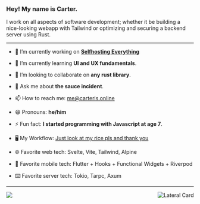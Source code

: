 <h3> Hey! My name is Carter. </h3>
I work on all aspects of software development; whether it be building a nice-looking webapp with Tailwind or optimizing and securing a backend server using Rust.

---

- 🔭 I’m currently working on __[Selfhosting Everything](https://github.com/carterisonline/website)__
- 🌱 I’m currently learning __UI and UX fundamentals__. 
- 👯 I’m looking to collaborate on __any rust library__.
- 💬 Ask me about __the sauce incident__.

- 📫 How to reach me: me@carteris.online
- 😄 Pronouns: __he/him__
- ⚡ Fun fact: __I started programming with Javascript at age 7__.
- 🖥 My Workflow: [Just look at my rice pls and thank you](https://raw.githubusercontent.com/carterisonline/carterisonline/master/le-rice.png)

- 🌐 Favorite web tech: Svelte, Vite, Tailwind, Alpine
- 📱 Favorite mobile tech: Flutter + Hooks + Functional Widgets + Riverpod
- ⌨️ Favorite server tech: Tokio, Tarpc, Axum
---
<img src="https://github-readme-stats.vercel.app/api?username=carterisonline&show_icons=true&theme=nord&bg_color=0,22272e,22272e&hide_border=true&include_all_commits=true">
<a href="https://github.com/carterisonline/lateral"><img src="https://github-readme-stats.vercel.app/api/pin/?username=carterisonline&amp;repo=lateral&amp;theme=nord&amp;bg_color=0,22272e,22272e&amp;hide_border=true" alt="Lateral Card" style="float:right;"></a>
